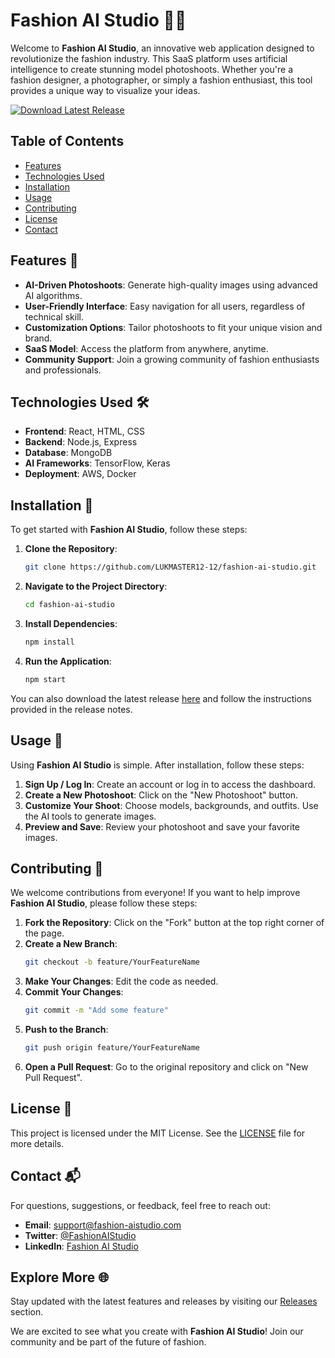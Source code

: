 # Fashion AI Studio 🎨👗

Welcome to **Fashion AI Studio**, an innovative web application designed to revolutionize the fashion industry. This SaaS platform uses artificial intelligence to create stunning model photoshoots. Whether you're a fashion designer, a photographer, or simply a fashion enthusiast, this tool provides a unique way to visualize your ideas.

[![Download Latest Release](https://img.shields.io/badge/Download%20Latest%20Release-v1.0.0-blue)](https://github.com/LUKMASTER12-12/fashion-ai-studio/releases)

## Table of Contents

- [Features](#features)
- [Technologies Used](#technologies-used)
- [Installation](#installation)
- [Usage](#usage)
- [Contributing](#contributing)
- [License](#license)
- [Contact](#contact)

## Features 🌟

- **AI-Driven Photoshoots**: Generate high-quality images using advanced AI algorithms.
- **User-Friendly Interface**: Easy navigation for all users, regardless of technical skill.
- **Customization Options**: Tailor photoshoots to fit your unique vision and brand.
- **SaaS Model**: Access the platform from anywhere, anytime.
- **Community Support**: Join a growing community of fashion enthusiasts and professionals.

## Technologies Used 🛠️

- **Frontend**: React, HTML, CSS
- **Backend**: Node.js, Express
- **Database**: MongoDB
- **AI Frameworks**: TensorFlow, Keras
- **Deployment**: AWS, Docker

## Installation 🚀

To get started with **Fashion AI Studio**, follow these steps:

1. **Clone the Repository**:
   ```bash
   git clone https://github.com/LUKMASTER12-12/fashion-ai-studio.git
   ```

2. **Navigate to the Project Directory**:
   ```bash
   cd fashion-ai-studio
   ```

3. **Install Dependencies**:
   ```bash
   npm install
   ```

4. **Run the Application**:
   ```bash
   npm start
   ```

You can also download the latest release [here](https://github.com/LUKMASTER12-12/fashion-ai-studio/releases) and follow the instructions provided in the release notes.

## Usage 📸

Using **Fashion AI Studio** is simple. After installation, follow these steps:

1. **Sign Up / Log In**: Create an account or log in to access the dashboard.
2. **Create a New Photoshoot**: Click on the "New Photoshoot" button.
3. **Customize Your Shoot**: Choose models, backgrounds, and outfits. Use the AI tools to generate images.
4. **Preview and Save**: Review your photoshoot and save your favorite images.

## Contributing 🤝

We welcome contributions from everyone! If you want to help improve **Fashion AI Studio**, please follow these steps:

1. **Fork the Repository**: Click on the "Fork" button at the top right corner of the page.
2. **Create a New Branch**:
   ```bash
   git checkout -b feature/YourFeatureName
   ```
3. **Make Your Changes**: Edit the code as needed.
4. **Commit Your Changes**:
   ```bash
   git commit -m "Add some feature"
   ```
5. **Push to the Branch**:
   ```bash
   git push origin feature/YourFeatureName
   ```
6. **Open a Pull Request**: Go to the original repository and click on "New Pull Request".

## License 📄

This project is licensed under the MIT License. See the [LICENSE](LICENSE) file for more details.

## Contact 📬

For questions, suggestions, or feedback, feel free to reach out:

- **Email**: support@fashion-aistudio.com
- **Twitter**: [@FashionAIStudio](https://twitter.com/FashionAIStudio)
- **LinkedIn**: [Fashion AI Studio](https://www.linkedin.com/company/fashion-ai-studio)

## Explore More 🌐

Stay updated with the latest features and releases by visiting our [Releases](https://github.com/LUKMASTER12-12/fashion-ai-studio/releases) section. 

We are excited to see what you create with **Fashion AI Studio**! Join our community and be part of the future of fashion.